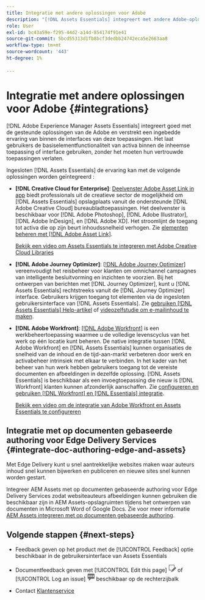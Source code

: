 ```yaml
---
title: Integratie met andere oplossingen voor Adobe
description: "[!DNL Assets Essentials] integreert met andere Adobe-oplossingen en biedt een ingesloten ervaring vanuit de oorspronkelijke toepassing."
role: User
exl-id: bc43a59e-f295-44d2-a14d-854174f91e41
source-git-commit: 5bcd55313d1fb8bcf3dedbb24742eca5e2663aa8
workflow-type: tm+mt
source-wordcount: '443'
ht-degree: 1%

---
```


# Integratie met andere oplossingen voor Adobe {#integrations}

[!DNL Adobe Experience Manager Assets Essentials] integreert goed met de gesteunde oplossingen van de Adobe en verstrekt een ingebedde ervaring van binnen de interfaces van deze toepassingen. Het laat gebruikers de basiselementfunctionaliteit van activa binnen de inheemse toepassing of interface gebruiken, zonder het moeten hun vertrouwde toepassingen verlaten.

Ingesloten [!DNL Assets Essentials] de ervaring kan met de volgende oplossingen worden geïntegreerd :

* **[!DNL Creative Cloud for Enterprise]**: [Deelvenster Adobe Asset Link in app](https://www.adobe.com/creativecloud/business/enterprise/adobe-asset-link.html) biedt professionals uit de creatieve sector de mogelijkheid om [!DNL Assets Essentials] opslagplaats vanuit de ondersteunde [!DNL Adobe Creative Cloud] bureaubladtoepassingen. Het deelvenster is beschikbaar voor [!DNL Adobe Photoshop], [!DNL Adobe Illustrator], [!DNL Adobe InDesign], en [!DNL Adobe XD]. Het stroomlijnt de toegang tot activa die op zijn beurt inhoudssnelheid verhogen. Zie [elementen beheren met [!DNL Adobe Asset Link]](https://helpx.adobe.com/nl/enterprise/using/manage-assets-using-adobe-asset-link.html).

  [Bekijk een video om Assets Essentials te integreren met Adobe Creative Cloud Libraries](https://experienceleague.adobe.com/docs/experience-manager-learn/assets-essentials/creative-cloud.html)

* **[!DNL Adobe Journey Optimizer]**: [[!DNL Adobe Journey Optimizer]](https://business.adobe.com/products/journey-optimizer/adobe-journey-optimizer.html) vereenvoudigt het reisbeheer voor klanten om omnichannel campagnes van intelligente besluitvorming en inzichten te voorzien. Bij het ontwerpen van berichten met [!DNL Journey Optimizer], kunt u [!DNL Assets Essentials] rechtstreeks vanuit de [!DNL Journey Optimizer] interface. Gebruikers krijgen toegang tot elementen via de ingesloten gebruikersinterface van [!DNL Assets Essentials]. Zie [gebruiken [!DNL Assets Essentials] Help-artikel](https://experienceleague.adobe.com/docs/journey-optimizer/using/create-messages/assets-essentials.html) of [videozelfstudie om e-mailinhoud te maken](https://experienceleague.adobe.com/docs/journey-optimizer-learn/tutorials/create-messages/create-email-content-with-the-message-editor.html).

* **[!DNL Adobe Workfront]**: [[!DNL Adobe Workfront]](https://www.workfront.com/) is een werkbeheertoepassing waarmee u de volledige levenscyclus van het werk op één locatie kunt beheren. De native integratie tussen [!DNL Adobe Workfront] en [!DNL Assets Essentials] kunnen organisaties de snelheid van de inhoud en de tijd-aan-markt verbeteren door werk en activabeheer intrinsiek met elkaar te verbinden. In het kader van het beheer van hun werk hebben gebruikers toegang tot de vereiste documenten en afbeeldingen in dezelfde oplossing. [!DNL Assets Essentials] is beschikbaar als een invoegtoepassing die nieuw is [!DNL Workfront] klanten kunnen afzonderlijk aanschaffen. Zie [configureren en gebruiken [!DNL Workfront] en [!DNL Essentials] integratie](https://one.workfront.com/s/document-item?bundleId=the-new-workfront-experience&amp;topicId=Content%2FDocuments%2FAdobe_Workfront_for_Experience_Manager_Assets_Essentials%2F_workfront-for-aem-asset-essentials.htm).

  [Bekijk een video om de integratie van Adobe Workfront en Assets Essentials te configureren](https://experienceleague.adobe.com/docs/experience-manager-learn/assets-essentials/workfront/configure.html)

## Integratie met op documenten gebaseerde authoring voor Edge Delivery Services {#integrate-doc-authoring-edge-and-assets}

Met Edge Delivery kunt u snel aantrekkelijke websites maken waar auteurs inhoud snel kunnen bijwerken en publiceren en nieuwe sites snel kunnen worden gestart.

Integreer AEM Assets met op documenten gebaseerde authoring voor Edge Delivery Services zodat websiteauteurs afbeeldingen kunnen gebruiken die beschikbaar zijn in AEM Assets-opslagruimten tijdens het ontwerpen van documenten in Microsoft Word of Google Docs. Zie voor meer informatie [AEM Assets integreren met op documenten gebaseerde authoring](https://experienceleague.adobe.com/docs/experience-manager-cloud-service/content/edge-delivery/using.html#integrate-assets-edge).

## Volgende stappen {#next-steps}

* Feedback geven op het product met de [!UICONTROL Feedback] optie beschikbaar in de gebruikersinterface van Assets Essentials

* Documentfeedback geven met [!UICONTROL Edit this page] ![de pagina bewerken](assets/do-not-localize/edit-page.png) of [!UICONTROL Log an issue] ![een GitHub-probleem maken](assets/do-not-localize/github-issue.png) beschikbaar op de rechterzijbalk

* Contact [Klantenservice](https://experienceleague.adobe.com/?support-solution=General#support)

<!-- TBD: Hiding this link till GA. Do not even include the beta mention as discussed with Greg. Beta is done with customers selected by the Accounts team. It is not an open Beta program. At GA, document this.

* **[[!DNL Creative Cloud Libraries]**: This integration will be made available in the future.

* **[[!DNL Adobe Studio]]**: This integration will be made available in the future.
-->
